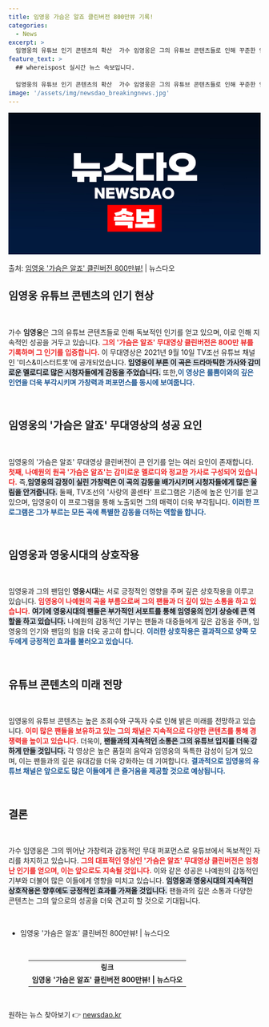 ```yaml
---
title: 임영웅 가슴은 알죠 클린버전 800만뷰 기록!
categories:
  - News
excerpt: >
  임영웅의 유튜브 인기 콘텐츠의 확산  가수 임영웅은 그의 유튜브 콘텐츠들로 인해 꾸준한 인기를 유지하며 독보…
feature_text: >
  ## whereispost 실시간 뉴스 속보입니다.

  임영웅의 유튜브 인기 콘텐츠의 확산  가수 임영웅은 그의 유튜브 콘텐츠들로 인해 꾸준한 인기를 유지하며 독보…
image: '/assets/img/newsdao_breakingnews.jpg'
---
```


![뉴스다오 속보](/assets/img/newsdao_breakingnews.jpg)

<p>출처: <a href="https://newsdao.kr/4874" rel="dofollow">임영웅 '가슴은 알죠' 클린버전 800만뷰!</a> | 뉴스다오</p>

<h2 data-ke-size="size26">임영웅 유튜브 콘텐츠의 인기 현상</h2>

<p data-ke-size="size16">&nbsp;</p>

가수 <b>임영웅</b>은 그의 유튜브 콘텐츠들로 인해 독보적인 인기를 얻고 있으며, 이로 인해 지속적인 성공을 거두고 있습니다. <b><span style="color: #ee2323;">그의 '가슴은 알죠' 무대영상 클린버전은 800만 뷰를 기록하며 그 인기를 입증합니다.</span></b> 이 무대영상은 2021년 9월 10일 TV조선 유튜브 채널인 '미스&미스터트롯'에 공개되었습니다. <b><span style="background-color: #21538527;">임영웅이 부른 이 곡은 드라마틱한 가사와 감미로운 멜로디로 많은 시청자들에게 감동을 주었습니다.</span></b> 또한,<b><span style="color: #1a5490;">이 영상은 룰쁨이와의 깊은 인연을 더욱 부각시키며 가창력과 퍼포먼스를 동시에 보여줍니다.</span></b>

<p data-ke-size="size16">&nbsp;</p>

<h2 data-ke-size="size26">임영웅의 '가슴은 알죠' 무대영상의 성공 요인</h2>

<p data-ke-size="size16">&nbsp;</p>

임영웅의 '가슴은 알죠' 무대영상 클린버전이 큰 인기를 얻는 여러 요인이 존재합니다. <b><span style="color: #ee2323;">첫째, 나예원의 원곡 '가슴은 알죠'는 감미로운 멜로디와 정교한 가사로 구성되어 있습니다.</span></b> 즉,<b><span style="background-color: #21538527;">임영웅의 감정이 실린 가창력은 이 곡의 감동을 배가시키며 시청자들에게 많은 울림을 안겨줍니다.</span></b> 둘째, TV조선의 '사랑의 콜센타' 프로그램은 기존에 높은 인기를 얻고 있으며, 임영웅이 이 프로그램을 통해 노출되면 그의 매력이 더욱 부각됩니다. <b><span style="color: #1a5490;">이러한 프로그램은 그가 부르는 모든 곡에 특별한 감동을 더하는 역할을 합니다.</span></b>

<p data-ke-size="size16">&nbsp;</p>

<h2 data-ke-size="size26">임영웅과 영웅시대의 상호작용</h2>

<p data-ke-size="size16">&nbsp;</p>

임영웅과 그의 팬덤인 <b>영웅시대</b>는 서로 긍정적인 영향을 주며 깊은 상호작용을 이루고 있습니다. <b><span style="color: #ee2323;">임영웅이 나예원의 곡을 부름으로써 그의 팬들과 더 깊이 있는 소통을 하고 있습니다.</span></b> <b><span style="background-color: #21538527;">여기에 영웅시대의 팬들은 부가적인 서포트를 통해 임영웅의 인기 상승에 큰 역할을 하고 있습니다.</span></b> 나예원의 감동적인 기부는 팬들과 대중들에게 깊은 감동을 주며, 임영웅의 인기와 팬덤의 힘을 더욱 공고히 합니다. <b><span style="color: #1a5490;">이러한 상호작용은 결과적으로 양쪽 모두에게 긍정적인 효과를 불러오고 있습니다.</span></b>

<p data-ke-size="size16">&nbsp;</p>

<h2 data-ke-size="size26">유튜브 콘텐츠의 미래 전망</h2>

<p data-ke-size="size16">&nbsp;</p>

임영웅의 유튜브 콘텐츠는 높은 조회수와 구독자 수로 인해 밝은 미래를 전망하고 있습니다. <b><span style="color: #ee2323;">이미 많은 팬들을 보유하고 있는 그의 채널은 지속적으로 다양한 콘텐츠를 통해 경쟁력을 높이고 있습니다.</span></b> 더욱이, <b><span style="background-color: #21538527;">팬들과의 지속적인 소통은 그의 유튜브 입지를 더욱 강하게 만들 것입니다.</span></b> 각 영상은 높은 품질의 음악과 임영웅의 독특한 감성이 담겨 있으며, 이는 팬들과의 깊은 유대감을 더욱 강화하는 데 기여합니다. <b><span style="color: #1a5490;">결과적으로 임영웅의 유튜브 채널은 앞으로도 많은 이들에게 큰 즐거움을 제공할 것으로 예상됩니다.</span></b>

<p data-ke-size="size16">&nbsp;</p>

<h2 data-ke-size="size26">결론</h2>

<p data-ke-size="size16">&nbsp;</p>

가수 임영웅은 그의 뛰어난 가창력과 감동적인 무대 퍼포먼스로 유튜브에서 독보적인 자리를 차지하고 있습니다. <b><span style="color: #ee2323;">그의 대표적인 영상인 '가슴은 알죠' 무대영상 클린버전은 엄청난 인기를 얻으며, 이는 앞으로도 지속될 것입니다.</span></b> 이와 같은 성공은 나예원의 감동적인 기부와 더불어 많은 이들에게 영향을 미치고 있습니다. <b><span style="background-color: #21538527;">임영웅과 영웅시대의 지속적인 상호작용은 향후에도 긍정적인 효과를 가져올 것입니다.</span></b> 팬들과의 깊은 소통과 다양한 콘텐츠는 그의 앞으로의 성공을 더욱 견고히 할 것으로 기대됩니다. 

<p data-ke-size="size16">&nbsp;</p>

<article>
  <ul>
    <li>임영웅 '가슴은 알죠' 클린버전 800만뷰! | 뉴스다오</li>
  </ul>
</article>

<p data-ke-size="size16">&nbsp;</p>

<figure>
  <table>
    <tr>
      <td style="text-align: center; height: 17px;"><b>링크</b></td>
    </tr>
    <tr>
      <td style="text-align: center; height: 17px;"><b>임영웅 '가슴은 알죠' 클린버전 800만뷰! | 뉴스다오</b></td>
    </tr>
  </table>
</figure> 

<p data-ke-size="size16">&nbsp;</p> 

원하는 뉴스 찾아보기 👉 <a href="https://newsdao.kr" rel="dofollow">newsdao.kr</a>


